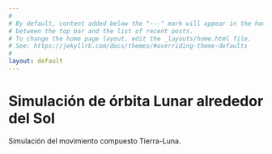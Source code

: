 ```yaml
---
#
# By default, content added below the "---" mark will appear in the home page
# between the top bar and the list of recent posts.
# To change the home page layout, edit the _layouts/home.html file.
# See: https://jekyllrb.com/docs/themes/#overriding-theme-defaults
#
layout: default
---
```


<script src="./p5.js"></script>
<script src="./p5.sound.js"></script>

<style>
.center {
  margin: auto;
  width: 1000px;
}
</style>

# Simulación de órbita Lunar alrededor del Sol

Simulación del movimiento compuesto Tierra-Luna.

<div id="simple-sketch-holder" class="center" style="position: relative; ">
	<script type="text/javascript" src="./sketch.js"></script>
</div>

